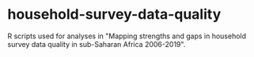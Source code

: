 # household-survey-data-quality
R scripts used for analyses in "Mapping strengths and gaps in household survey data quality in sub-Saharan Africa 2006-2019". 
